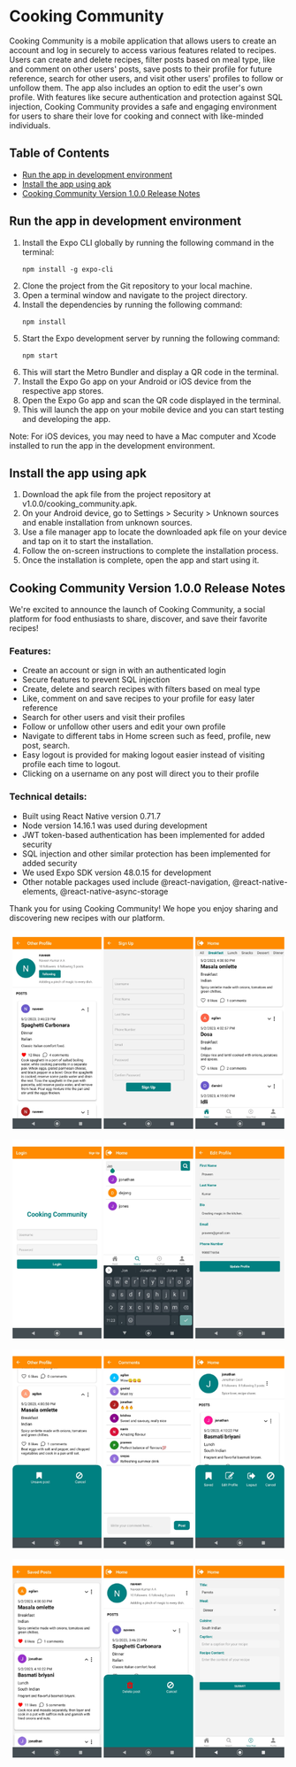 # Cooking Community

Cooking Community is a mobile application that allows users to create an account and log in securely to access various features related to recipes. Users can create and delete recipes, filter posts based on meal type, like and comment on other users' posts, save posts to their profile for future reference, search for other users, and visit other users' profiles to follow or unfollow them. The app also includes an option to edit the user's own profile. With features like secure authentication and protection against SQL injection, Cooking Community provides a safe and engaging environment for users to share their love for cooking and connect with like-minded individuals.

## Table of Contents

- [Run the app in development environment](#run-the-app-in-development-environment)
- [Install the app using apk](#install-the-app-using-apk)
- [Cooking Community Version 1.0.0 Release Notes](#cooking-community-version-100-release-notes)

## Run the app in development environment

1. Install the Expo CLI globally by running the following command in the terminal:
    ```
    npm install -g expo-cli
    ```
2. Clone the project from the Git repository to your local machine.
3. Open a terminal window and navigate to the project directory.
4. Install the dependencies by running the following command:
    ```
    npm install
    ```
5. Start the Expo development server by running the following command:
    ```
    npm start
    ```
6. This will start the Metro Bundler and display a QR code in the terminal.
7. Install the Expo Go app on your Android or iOS device from the respective app stores.
8. Open the Expo Go app and scan the QR code displayed in the terminal.
9. This will launch the app on your mobile device and you can start testing and developing the app.

Note: For iOS devices, you may need to have a Mac computer and Xcode installed to run the app in the development environment.


## Install the app using apk

1. Download the apk file from the project repository at v1.0.0/cooking_community.apk.
2. On your Android device, go to Settings > Security > Unknown sources and enable installation from unknown sources.
3. Use a file manager app to locate the downloaded apk file on your device and tap on it to start the installation.
4. Follow the on-screen instructions to complete the installation process.
5. Once the installation is complete, open the app and start using it.


## Cooking Community Version 1.0.0 Release Notes

We're excited to announce the launch of Cooking Community, a social platform for food enthusiasts to share, discover, and save their favorite recipes!

### Features:

- Create an account or sign in with an authenticated login
- Secure features to prevent SQL injection
- Create, delete and search recipes with filters based on meal type
- Like, comment on and save recipes to your profile for easy later reference
- Search for other users and visit their profiles
- Follow or unfollow other users and edit your own profile
- Navigate to different tabs in Home screen such as feed, profile, new post, search.
- Easy logout is provided for making logout easier instead of visiting profile each time to logout.
- Clicking on a username on any post will direct you to their profile

### Technical details:

- Built using React Native version 0.71.7
- Node version 14.16.1 was used during development
- JWT token-based authentication has been implemented for added security
- SQL injection and other similar protection has been implemented for added security
- We used Expo SDK version 48.0.15 for development
- Other notable packages used include @react-navigation, @react-native-elements, @react-native-async-storage

Thank you for using Cooking Community! We hope you enjoy sharing and discovering new recipes with our platform.

<div align="center">
  <img src="screenshots/profile.jpeg" width="32%" />
  <img src="screenshots/signup.jpeg" width="32%" />
  <img src="screenshots/feed%20filter.jpeg" width="32%" />
  <br></br>
  <img src="screenshots/profile%20menu.jpeg" width="32%" />
  <img src="screenshots/search.jpeg" width="32%" />
  <img src="screenshots/update%20profile.jpeg" width="32%" />
  <br></br>
  <img src="screenshots/post%20popup.jpeg" width="32%" />
  <img src="screenshots/comments.jpeg" width="32%" />
  <img src="screenshots/save%20post%20menu.jpeg" width="32%" />
  <br></br>
  <img src="screenshots/savedpost.jpeg" width="32%" />
  <img src="screenshots/deletepost.jpeg" width="32%" />
  <img src="screenshots/newpost.jpeg" width="32%" />
</div>
